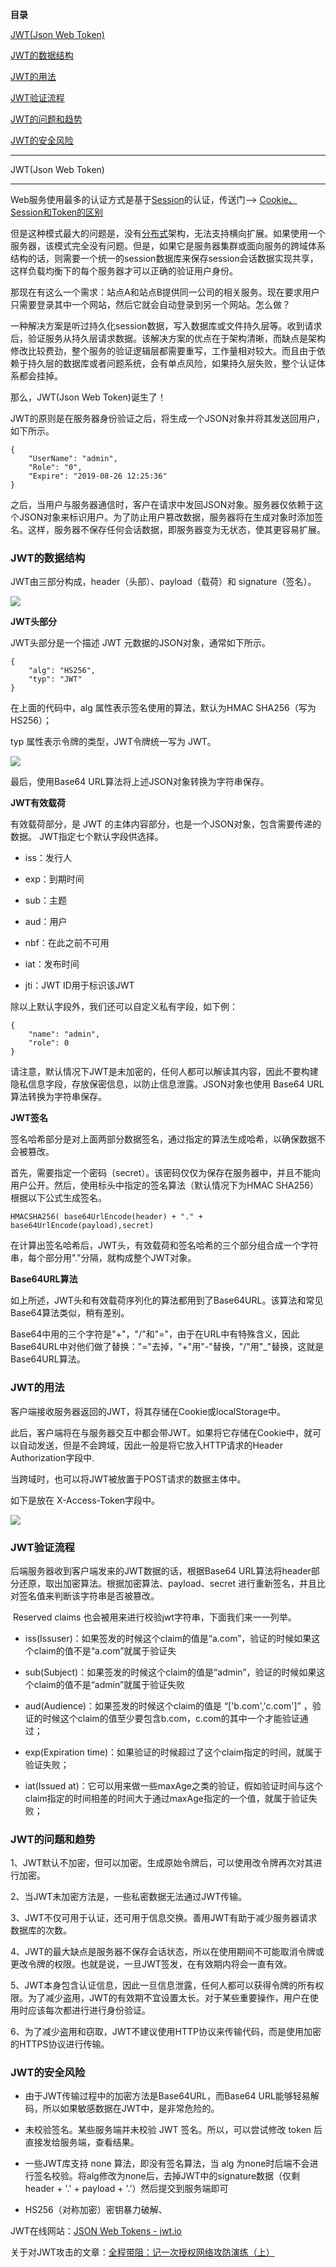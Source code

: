 **目录**

[JWT(Json Web Token)](#t0)

[JWT的数据结构](#t1)

[JWT的用法](#t2)

[JWT验证流程](#t3)

[JWT的问题和趋势](#t4)

[JWT的安全风险](#t5)

* * *

JWT(Json Web Token)
-------------------

Web服务使用最多的认证方式是基于[Session](https://so.csdn.net/so/search?q=Session&spm=1001.2101.3001.7020)的认证，传送门——> [Cookie、Session和Token的区别](https://blog.csdn.net/qq_36119192/article/details/84977902 "Cookie、Session和Token的区别")

但是这种模式最大的问题是，没有[分布式](https://so.csdn.net/so/search?q=%E5%88%86%E5%B8%83%E5%BC%8F&spm=1001.2101.3001.7020)架构，无法支持横向扩展。如果使用一个服务器，该模式完全没有问题。但是，如果它是服务器集群或面向服务的跨域体系结构的话，则需要一个统一的session数据库来保存session会话数据实现共享，这样负载均衡下的每个服务器才可以正确的验证用户身份。

那现在有这么一个需求：站点A和站点B提供同一公司的相关服务。现在要求用户只需要登录其中一个网站，然后它就会自动登录到另一个网站。怎么做？

一种解决方案是听过持久化session数据，写入数据库或文件持久层等。收到请求后，验证服务从持久层请求数据。该解决方案的优点在于架构清晰，而缺点是架构修改比较费劲，整个服务的验证逻辑层都需要重写，工作量相对较大。而且由于依赖于持久层的数据库或者问题系统，会有单点风险，如果持久层失败，整个认证体系都会挂掉。

那么，JWT(Json Web Token)诞生了！

JWT的原则是在服务器身份验证之后，将生成一个JSON对象并将其发送回用户，如下所示。

```
{      
    "UserName": "admin",      
    "Role": "0",      
    "Expire": "2019-08-26 12:25:36"      
}
```


之后，当用户与服务器通信时，客户在请求中发回JSON对象。服务器仅依赖于这个JSON对象来标识用户。为了防止用户篡改数据，服务器将在生成对象时添加签名。这样，服务器不保存任何会话数据，即服务器变为无状态，使其更容易扩展。

### **JWT的数据结构**

JWT由三部分构成，header（头部）、payload（载荷）和 signature（签名）。

![](https://imgconvert.csdnimg.cn/aHR0cHM6Ly93d3cud2FuZ2Jhc2UuY29tL2Jsb2dpbWcvYXNzZXQvMjAxODA3L2JnMjAxODA3MjMwMy5qcGc?x-oss-process=image/format,png)

**JWT头部分**

JWT头部分是一个描述 JWT 元数据的JSON对象，通常如下所示。

```
{      
    "alg": "HS256",      
    "typ": "JWT"      
}
```


在上面的代码中，alg 属性表示签名使用的算法，默认为HMAC SHA256（写为HS256）；

typ 属性表示令牌的类型，JWT令牌统一写为 JWT。

![](https://img-blog.csdnimg.cn/20190826125923377.png?x-oss-process=image/watermark,type_ZmFuZ3poZW5naGVpdGk,shadow_10,text_aHR0cHM6Ly9ibG9nLmNzZG4ubmV0L3FxXzM2MTE5MTky,size_16,color_FFFFFF,t_70)

最后，使用Base64 URL算法将上述JSON对象转换为字符串保存。

**JWT有效载荷**

有效载荷部分，是 JWT 的主体内容部分，也是一个JSON对象，包含需要传递的数据。 JWT指定七个默认字段供选择。

*   iss：发行人
*   exp：到期时间
*   sub：主题
*   aud：用户
*   nbf：在此之前不可用
*   iat：发布时间
*   jti：JWT ID用于标识该JWT

除以上默认字段外，我们还可以自定义私有字段，如下例：

```
{      
    "name": "admin",      
    "role": 0      
}
```


请注意，默认情况下JWT是未加密的，任何人都可以解读其内容，因此不要构建隐私信息字段，存放保密信息，以防止信息泄露。JSON对象也使用 Base64 URL算法转换为字符串保存。

**JWT签名**

签名哈希部分是对上面两部分数据签名，通过指定的算法生成哈希，以确保数据不会被篡改。

首先，需要指定一个密码（secret）。该密码仅仅为保存在服务器中，并且不能向用户公开。然后，使用标头中指定的签名算法（默认情况下为HMAC SHA256）根据以下公式生成签名。

```
HMACSHA256( base64UrlEncode(header) + "." + base64UrlEncode(payload),secret)
```


在计算出签名哈希后，JWT头，有效载荷和签名哈希的三个部分组合成一个字符串，每个部分用"."分隔，就构成整个JWT对象。

**Base64URL算法**

如上所述，JWT头和有效载荷序列化的算法都用到了Base64URL。该算法和常见Base64算法类似，稍有差别。

Base64中用的三个字符是"+"，"/"和"="，由于在URL中有特殊含义，因此Base64URL中对他们做了替换："="去掉，"+"用"-"替换，"/"用"\_"替换，这就是Base64URL算法。

### **JWT的用法**

客户端接收服务器返回的JWT，将其存储在Cookie或localStorage中。

此后，客户端将在与服务器交互中都会带JWT。如果将它存储在Cookie中，就可以自动发送，但是不会跨域，因此一般是将它放入HTTP请求的Header Authorization字段中.

当跨域时，也可以将JWT被放置于POST请求的数据主体中。

如下是放在 X-Access-Token字段中。

![](https://img-blog.csdnimg.cn/20190912102627145.png?x-oss-process=image/watermark,type_ZmFuZ3poZW5naGVpdGk,shadow_10,text_aHR0cHM6Ly9ibG9nLmNzZG4ubmV0L3FxXzM2MTE5MTky,size_16,color_FFFFFF,t_70)

### JWT验证流程

后端服务器收到客户端发来的JWT数据的话，根据Base64 URL算法将header部分还原，取出加密算法。根据加密算法、payload、secret 进行重新签名，并且比对签名值来判断该字符串是否被篡改。

 Reserved claims 也会被用来进行校验jwt字符串，下面我们来一一列举。

*   iss(Issuser)：如果签发的时候这个claim的值是“a.com”，验证的时候如果这个claim的值不是“a.com”就属于验证失
*   sub(Subject)：如果签发的时候这个claim的值是“admin”，验证的时候如果这个claim的值不是“admin”就属于验证失败
*   aud(Audience)：如果签发的时候这个claim的值是 “\['b.com','c.com'\]” ，验证的时候这个claim的值至少要包含b.com，c.com的其中一个才能验证通过；
*   exp(Expiration time)：如果验证的时候超过了这个claim指定的时间，就属于验证失败；
*   iat(Issued at)：它可以用来做一些maxAge之类的验证，假如验证时间与这个claim指定的时间相差的时间大于通过maxAge指定的一个值，就属于验证失败；

### **JWT的问题和趋势**

1、JWT默认不加密，但可以加密。生成原始令牌后，可以使用改令牌再次对其进行加密。

2、当JWT未加密方法是，一些私密数据无法通过JWT传输。

3、JWT不仅可用于认证，还可用于信息交换。善用JWT有助于减少服务器请求数据库的次数。

4、JWT的最大缺点是服务器不保存会话状态，所以在使用期间不可能取消令牌或更改令牌的权限。也就是说，一旦JWT签发，在有效期内将会一直有效。

5、JWT本身包含认证信息，因此一旦信息泄露，任何人都可以获得令牌的所有权限。为了减少盗用，JWT的有效期不宜设置太长。对于某些重要操作，用户在使用时应该每次都进行进行身份验证。

6、为了减少盗用和窃取，JWT不建议使用HTTP协议来传输代码，而是使用加密的HTTPS协议进行传输。

### JWT的安全风险

*   由于JWT传输过程中的加密方法是Base64URL，而Base64 URL能够轻易解码，所以如果敏感数据在JWT中，是非常危险的。
*   未校验签名。某些服务端并未校验 JWT 签名。所以，可以尝试修改 token 后直接发给服务端，查看结果。
*   一些JWT库支持 none 算法，即没有签名算法，当 alg 为none时后端不会进行签名校验。将alg修改为none后，去掉JWT中的signature数据（仅剩header + '.' + payload + '.'）然后提交到服务端即可
*   HS256（对称加密）密钥暴力破解、

JWT在线网站：[JSON Web Tokens - jwt.io](https://jwt.io/#debugger "JSON Web Tokens - jwt.io")

关于对JWT攻击的文章：[全程带阻：记一次授权网络攻防演练（上）](https://mp.weixin.qq.com/s/GwNLPLwBW4IOJ-X5P0yyNA "全程带阻：记一次授权网络攻防演练（上）")